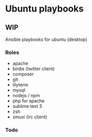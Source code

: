 Ubuntu playbooks
================

## WIP 

Ansible playbooks for ubuntu (desktop)

### Roles

* apache
* birdie (twitter client)
* composer
* git
* lilyterm
* mysql
* nodejs / npm
* php for apache
* sublime text 3
* zsh
* smuxi (irc client)

### Todo 
